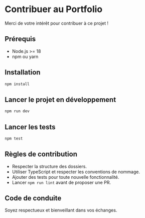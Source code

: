 # Contribuer au Portfolio

Merci de votre intérêt pour contribuer à ce projet !

## Prérequis
- Node.js >= 18
- npm ou yarn

## Installation
```bash
npm install
```

## Lancer le projet en développement
```bash
npm run dev
```

## Lancer les tests
```bash
npm test
```

## Règles de contribution
- Respecter la structure des dossiers.
- Utiliser TypeScript et respecter les conventions de nommage.
- Ajouter des tests pour toute nouvelle fonctionnalité.
- Lancer `npm run lint` avant de proposer une PR.

## Code de conduite
Soyez respectueux et bienveillant dans vos échanges.
